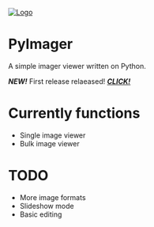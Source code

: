 [![Logo](https://doimages.nyc3.cdn.digitaloceanspaces.com/002Blog/0-BLOG-BANNERS/app_platform.png)](https://www.digitalocean.com/products/app-platform)

# PyImager
A simple imager viewer written on Python.

**_NEW!_** First release relaeased! **_[CLICK!](https://github.com/MyroslavMay/PyImager/releases/tag/PRE-RELEASE)_**

# Currently functions
- Single image viewer
- Bulk image viewer

# TODO
- More image formats
- Slideshow mode
- Basic editing
